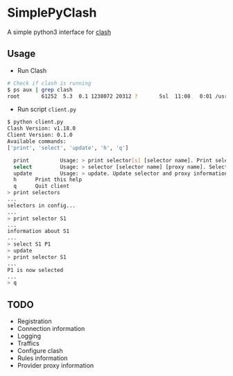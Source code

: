 # SimplePyClash

A simple python3 interface for [clash](https://github.com/Dreamacro/clash)

## Usage

- Run Clash

```sh
# Check if clash is running
$ ps aux | grep clash
root       61252  5.3  0.1 1238072 20312 ?       Ssl  11:08   0:01 /usr/bin/clash -d /etc/clash
```

- Run script `client.py`

```sh
$ python client.py 
Clash Version: v1.18.0
Client Version: 0.1.0
Available commands: 
['print', 'select', 'update', 'h', 'q']

  print          Usage: > print selector[s] [selector name]. Print selectors and proxies
  select         Usage: > selector [selector name] [proxy name]. Select proxy for selector
  update         Usage: > update. Update selector and proxy information
  h      Print this help
  q      Quit client
> print selectors
...
selectors in config...
...
> print selector S1
...
information about S1
...
> select S1 P1
> update
> print selector S1
...
P1 is now selected
...
> q
```

## TODO

- Registration
- Connection information
- Logging
- Traffics
- Configure clash
- Rules information
- Provider proxy information
